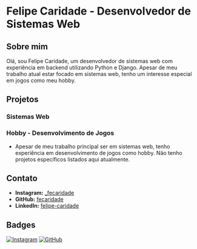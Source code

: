 # Felipe Caridade - Desenvolvedor de Sistemas Web

## Sobre mim
Olá, sou Felipe Caridade, um desenvolvedor de sistemas web com experiência em backend utilizando Python e Django. Apesar de meu trabalho atual estar focado em sistemas web, tenho um interesse especial em jogos como meu hobby.

## Projetos

### Sistemas Web


### Hobby - Desenvolvimento de Jogos
- Apesar de meu trabalho principal ser em sistemas web, tenho experiência em desenvolvimento de jogos como hobby. Não tenho projetos específicos listados aqui atualmente.

## Contato
- **Instagram:** [_fecaridade](https://www.instagram.com/_fecaridade/)
- **GitHub:** [fecaridade](https://github.com/fecaridade)
- **LinkedIn:** [felipe-caridade](https://www.linkedin.com/in/felipe-caridade-fernandes-334222226/)

## Badges
[![Instagram](https://img.shields.io/badge/Instagram-_-brightgreen?style=flat&logo=instagram)](https://www.instagram.com/_fecaridade/)
[![GitHub](https://img.shields.io/badge/GitHub-fecaridade-brightgreen?style=flat&logo=github)](https://github.com/fecaridade)

